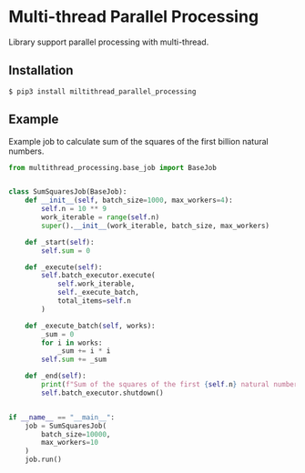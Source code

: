 # Multi-thread Parallel Processing

Library support parallel processing with multi-thread.

## Installation
```shell
$ pip3 install miltithread_parallel_processing
```

## Example

Example job to calculate sum of the squares of the first billion natural numbers.

```python
from multithread_processing.base_job import BaseJob


class SumSquaresJob(BaseJob):
    def __init__(self, batch_size=1000, max_workers=4):
        self.n = 10 ** 9
        work_iterable = range(self.n)
        super().__init__(work_iterable, batch_size, max_workers)

    def _start(self):
        self.sum = 0

    def _execute(self):
        self.batch_executor.execute(
            self.work_iterable,
            self._execute_batch,
            total_items=self.n
        )

    def _execute_batch(self, works):
        _sum = 0
        for i in works:
            _sum += i * i
        self.sum += _sum

    def _end(self):
        print(f"Sum of the squares of the first {self.n} natural numbers: {self.sum}")
        self.batch_executor.shutdown()


if __name__ == "__main__":
    job = SumSquaresJob(
        batch_size=10000,
        max_workers=10
    )
    job.run()
```
